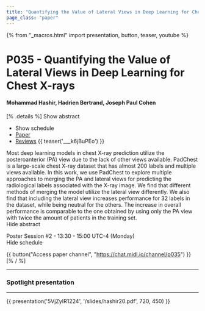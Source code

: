 ```yaml
---
title: "Quantifying the Value of Lateral Views in Deep Learning for Chest X-rays"
page_class: "paper"
---
```


{% from "_macros.html" import presentation, button, teaser, youtube %}

# P035 - Quantifying the Value of Lateral Views in Deep Learning for Chest X-rays

#### Mohammad Hashir, Hadrien Bertrand, Joseph Paul Cohen

[% .details %]
<a class="toggle_visibility" data-selector=".abstract" data-level="3">Show abstract</a>
- <a class="toggle_visibility" data-selector=".schedule" data-level="3">Show schedule</a>
- <a href="https://openreview.net/pdf?id=rY3bgRRHnD">Paper</a>
- <a href="https://openreview.net/forum?id=rY3bgRRHnD">Reviews</a>
{{ teaser('___k6jBuPEo') }}

<p>
    <span class="abstract">
        Most deep learning models in chest X-ray prediction utilize the posteroanterior (PA) view due to the lack of other views available. PadChest is a large-scale chest X-ray dataset that has almost 200 labels and multiple views available. In this work, we use PadChest to explore multiple approaches to merging the PA and lateral views for predicting the radiological labels associated with the X-ray image. We find that different methods of merging the model utilize the lateral view differently. We also find that including the lateral view increases performance for 32 labels in the dataset, while being neutral for the others.      The increase in overall performance is comparable to the one obtained by using only the PA view with twice the amount of patients in the training set.
        <br>
        <span class="actions"><a class="toggle_visibility" data-level="2">Hide abstract</a></span>
    </span>
</p>

<p>
    <span class="schedule">
        Poster Session #2  - 13:30 - 15:00 UTC-4 (Monday)
        <br>
        <span class="actions"><a class="toggle_visibility" data-level="2">Hide schedule</a></span>
    </span>
</p>

{{ button("Access paper channel", "https://chat.midl.io/channel/p035") }}
[% / %]

---


### Spotlight presentation

---

{{ presentation('5VjZyIR1224', '/slides/hashir20.pdf', 720, 450) }}